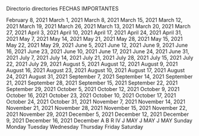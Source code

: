 Directorio
directories
FECHAS IMPORTANTES

February 8, 2021
March 1, 2021
March 8, 2021
March 15, 2021
March 12, 2021
March 19, 2021
March 26, 2021
March 13, 2021
March 20, 2021
March 27, 2021
April 3, 2021
April 10, 2021
April 17, 2021
April 24, 2021
April 31, 2021
May 7, 2021
May 14, 2021
May 21, 2021
May 28, 2021
May 15, 2021
May 22, 2021
May 29, 2021
June 5, 2021
June 12, 2021
June 9, 2021
June 16, 2021
June 23, 2021
June 10, 2021
June 17, 2021
June 24, 2021
June 31, 2021
July 7, 2021
July 14, 2021
July 21, 2021
July 28, 2021
July 15, 2021
July 22, 2021
July 29, 2021
August 5, 2021
August 12, 2021
August 9, 2021
August 16, 2021
August 23, 2021
August 10, 2021
August 17, 2021
August 24, 2021
August 31, 2021
September 7, 2021
September 14, 2021
September 21, 2021
September 28, 2021
September 15, 2021
September 22, 2021
September 29, 2021
October 5, 2021
October 12, 2021
October 9, 2021
October 16, 2021
October 23, 2021
October 10, 2021
October 17, 2021
October 24, 2021
October 31, 2021
November 7, 2021
November 14, 2021
November 21, 2021
November 28, 2021
November 15, 2021
November 22, 2021
November 29, 2021
December 5, 2021
December 12, 2021
December 9, 2021
December 16, 2021
December
A B R IV J MAY J MAY J MAY
Sunday
Monday
Tuesday
Wednesday
Thursday
Friday
Saturday